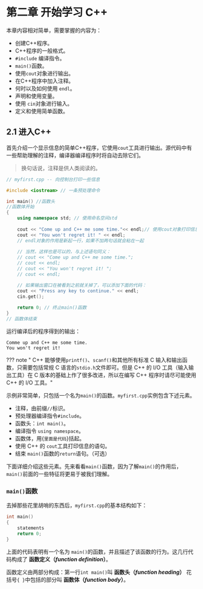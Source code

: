 # 第二章 开始学习 C++

本章内容相对简单，需要掌握的内容为：

- 创建C++程序。
- C++程序的一般格式。
- `#include` 编译指令。
- `main()`函数。
- 使用`cout`对象进行输出。 
- 在C++程序中加入注释。
- 何时以及如何使用 `endl`。
- 声明和使用变量。
- 使用 `cin`对象进行输入。
- 定义和使用简单函数。

## 2.1 进入C++
首先介绍一个显示信息的简单C++程序，它使用`cout`工具进行输出。源代码中有一些帮助理解的注释，编译器编译程序时将自动去除它们。
>换句话说，注释是供人类阅读的。

```cpp
// myfirst.cpp -- 向控制台打印一些信息

#include <iostream> // 一条预处理命令       

int main() //函数头
//函数体开始
{                                
    using namespace std; // 使用命名空间std                      
        
    cout << "Come up and C++ me some time."<< endl;// 使用cout对象打印信息
    cout << "You won't regret it! " << endl;
    // endl对象的作用是新起一行，如果不加两句话就会粘在一起
    
    // 当然，这样也是可以的，与上述语句同义：
    // cout << "Come up and C++ me some time.";
    // cout << endl;
    // cout << "You won't regret it! ";
    // cout << endl;

    // 如果输出窗口在被看到之前就关掉了，可以添加下面的代码：
    cout << "Press any key to continue." << endl;
    cin.get();
    
    return 0; // 终止main()函数
}
// 函数体结束
```

运行编译后的程序得到的输出：
```
Comme up and C++ me some time.
You won't regret it! 
```
??? note " C++ 能够使用`printf()`、`scanf()`和其他所有标准 C 输入和输出函数，只需要包括常规 C 语言的`stdio.h`文件即可。但是 C++ 的 I/O 工具（输入输出工具）在 C 版本的基础上作了很多改进，所以在编写 C++ 程序时请尽可能使用 C++ 的 I/O 工具。"

示例非常简单，只包括一个名为`main()`的函数。`myfirst.cpp`实例包含下述元素。

- 注释，由前缀`//`标识。
- 预处理器编译指令`#include`。
- 函数头：`int main()`。
- 编译指令 `using namespace`。
- 函数体，用{`里面是代码`}括起。
- 使用 C++ 的 `cout`工具打印信息的语句。
- 结束 `main()`函数的`return`语句。（可选）

下面详细介绍这些元素。先来看看`main()`函数，因为了解`main()`的作用后，`main()`前面的一些特征将更易于被我们理解。

### `main()`函数

去掉那些花里胡哨的东西后，`myfirst.cpp`的基本结构如下：

```cpp
int main()
{
    statements
    return 0;
}
```

上面的代码表明有一个名为 `main()`的函数，并且描述了该函数的行为。这几行代码构成了 **函数定义（*function definition*）**。

函数定义由两部分构成：第一行`int main()`叫 **函数头（*function heading*）** 花括号`{ }`中包括的部分叫 **函数体（*function body*）**。


